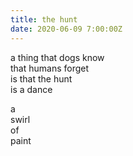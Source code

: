 ```yaml
---
title: the hunt
date: 2020-06-09 7:00:00Z
---
```


a thing that dogs know  
that humans forget  
is that the hunt  
is a dance  

a  
swirl  
of  
paint  